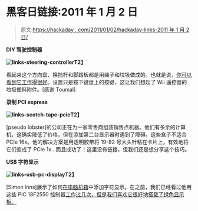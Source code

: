 # 黑客日链接:2011 年 1 月 2 日

> 原文:[https://hackaday . com/2011/01/02/hackaday-links-2011 年 1 月 2 日/](https://hackaday.com/2011/01/02/hackaday-links-january-2-2011/)

**DIY 驾驶控制器**

**![](../Images/f05eb4ed8e33c3a9b55fe1211aa830a8.png "links-steering-controller")T2】**

看起来这个方向盘、换挡杆和脚踏板都是用绳子和垃圾做成的。也就是说，[你可以看到它工作得很好](http://www.youtube.com/watch?v=vunngNAnF8Y)。设置只是按下键盘上的按键，这让我们想起了 Wii 遥控器的垃圾塑料附件。[感谢 Toumal]

**录制 PCI express**

**![](../Images/8721778106cbf86bdc6c44df19144a3c.png "links-scotch-tape-pcie")T2】**

[pseudo lobster]的公司正在为一家零售商组装销售点机器。他们有多余的计算机，这确实降低了价格，但在添加第二台显示器时遇到了障碍。这些盒子不适合 PCIe 16x。他的解决方案是用透明胶带将 19-82 号大头针粘在卡片上，有效地将它们变成了 PCIe 1x…而且成功了！这里没有链接，但我们还是想分享这个技巧。

**USB 字符显示**

**![](../Images/fec5278a785fb1823ed53d407d43706d.png "links-usb-pc-display")T2】**

[Simon Inns]展示了如何[在电脑机箱](http://www.waitingforfriday.com/index.php/PC_Case_USB_LCD)中添加字符显示。在之前，我们已经看过他用这些 PIC 18F2550 控制器[工作过几次，但是我们喜欢它很好地搭载了绿色显示板。](http://hackaday.com/2010/08/05/rgb-vu-meter/)